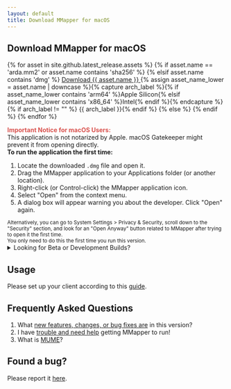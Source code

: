 ```yaml
---
layout: default
title: Download MMapper for macOS
---
```


## Download MMapper for macOS
{% for asset in site.github.latest_release.assets %}
{% if asset.name == 'arda.mm2' or asset.name contains 'sha256' %}
{% elsif asset.name contains 'dmg' %}
<a href="{{ asset.browser_download_url }}" class="download-link">
    Download {{ asset.name }}
</a>{% assign asset_name_lower = asset.name | downcase %}{% capture arch_label %}{% if asset_name_lower contains 'arm64' %}Apple Silicon{% elsif asset_name_lower contains 'x86_64' %}Intel{% endif %}{% endcapture %}{% if arch_label != "" %} <span class="arch-label">{{ arch_label }}</span>{% endif %}
{% else %}
{% endif %}
{% endfor %}

<div class="notice-box" id="mac-notice">
  <strong style="color: #d9534f;">Important Notice for macOS Users:</strong><br>
  This application is not notarized by Apple. macOS Gatekeeper might prevent it from opening directly.<br>
  <strong>To run the application the first time:</strong>
  <ol>
    <li>Locate the downloaded <code>.dmg</code> file and open it.</li>
    <li>Drag the MMapper application to your Applications folder (or another location).</li>
    <li>Right-click (or Control-click) the MMapper application icon.</li>
    <li>Select "Open" from the context menu.</li>
    <li>A dialog box will appear warning you about the developer. Click "Open" again.</li>
  </ol>
  <small>Alternatively, you can go to System Settings > Privacy & Security, scroll down to the "Security" section, and look for an "Open Anyway" button related to MMapper after trying to open it the first time.</small><br>
  <small>You only need to do this the first time you run this version.</small>
</div>

<details class="beta-downloads-details">
  <summary>Looking for Beta or Development Builds?</summary>
  <div class="beta-notice">
    <p>These are pre-release builds and may be unstable. They are intended for testing and advanced users. Download at your own risk.</p>
    <p><a href="{{ site.github.repository_url }}/releases/tag/beta" class="download-link">Go to Beta Releases on GitHub</a></p>
  </div>
</details>

## Usage
Please set up your client according to this [guide](https://github.com/MUME/MMapper/wiki/Installing).

## Frequently Asked Questions
1.  What <a href="about.html#changelog">new features, changes, or bug fixes are</a> in this version?
2.  I have [trouble and need help](https://github.com/MUME/MMapper/wiki/Troubleshooting) getting MMapper to run!
3.  What is [MUME](https://mume.org)?

## Found a bug?
Please report it [here](https://github.com/MUME/MMapper/issues).
